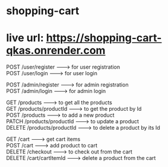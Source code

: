 # shopping-cart

# live url: https://shopping-cart-qkas.onrender.com

POST  /user/register  ---> for user registration <br /> 
POST  /user/login  ---> for user login <br /> 


POST  /admin/register  ---> for admin registration <br /> 
POST  /admin/login  ---> for admin login <br /> 

GET     /products   ---> to get all the products <br /> 
GET     /products/productId  ---> to get the product by Id <br /> 
POST    /products   ---> to add a new product <br /> 
PATCH   /products/productId   ---> to update a product <br /> 
DELETE  /products/productId  ---> to delete a product by its Id <br /> 

GET   /cart   ---> get cart items <br /> 
POST  /cart   ---> add product to cart <br /> 
DELETE /checkout  ---> to check out from the cart <br /> 
DELETE /cart/cartItemId  ---> delete a product from the cart
